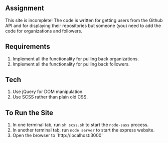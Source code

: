 ## Assignment

This site is incomplete! The code is written for getting users from the Github API and for displaying their repositories but someone (you) need to add the code for organizations and followers.

## Requirements

1. Implement all the functionality for pulling back organizations.
1. Implement all the functionality for pulling back followers.

## Tech

1. Use jQuery for DOM manipulation.
1. Use SCSS rather than plain old CSS.

## To Run the Site

1. In one terminal tab, run `sh scss.sh` to start the `node-sass` process.
1. In another terminal tab, run `node server` to start the express website.
1. Open the browser to `http://localhost:3000'
